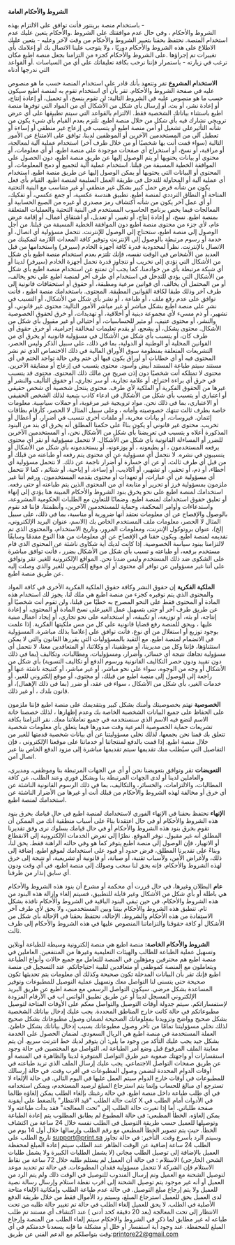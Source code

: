 **الشروط والأحكام العامة**

باستخدام منصة برينتور فأنت توافق على الالتزام بهذه -  
الشروط والأحكام ، وفي حال عدم موافقتك على الشروط 
.والأحكام يتعين عليك عدم استخدام المنصة.
نحتفظ بحقنا بتغيير الشروط والأحكام من وقت لآخر وعليه -
يتعين عليك الاطلاع على هذه الشروط والأحكام دوريًا ، ولا 
يتوجب علينا الاتصال بك أو إعلامك بأي تغييرات تم إجراؤها 
.على الشروط والأحكام
كجزء من التزامنا بجعل منصة اطبع مكان ترغب في زيارته -
باستمرار فإننا نرحب بكافة تعليقاتك على أي من السياسات 
.أو القواعد التي ندرجها أدناه

**الاستخدام المشروع**
تقر وتتعهد بأنك قادر على استخدام المنصة حسب ما هو 
منصوص عليه في صفحة الشروط والأحكام.
تقر بأن أي استخدام تقوم به لمنصة اطبع سيكون حسب ما 
هو منصوص عليه في الشروط التالية:
لن تقوم بنسخ، أو تحميل، أو إعادة إنتاج، أو إعادة نشر، أو 
بث، أو إرسال بأي شكل من الأشكال أي من المواد التي 
توفرها منصة اطبع باستثناء بياناتك الشخصية فقط.
الالتزام بالقواعد التي سيتم تطبيقها على أي عرض 
ترويجي تشارك فيه بأي شكل من خلال منصة اطبع.
تلتزم بعدم القيام بأي شيء يكون من شأنه التأثيرعلى 
تشغيل أو أمن منصة اطبع أو يتسبب في إزعاج غير منطقي 
أو إساءة أو تعطيل آلي من المستخدمين الآخرين أو 
الموظفين لدينا.
توافق على الامتناع عن الأمور التالية (سواء قمت أنت بها 
شخصيًا أو من خلال طرف آخر)
استخدام عملية آلية لمعالجة، أو مراقبة، أو نسخ، أو 
استخراج أي صفحات موجودة على منصة اطبع، أو أي 
معلومات، أو محتوى أو بيانات يحتويها أو يتم الوصول إليها 
عن طريق منصة اطبع، دون الحصول على الموافقة الخطية 
المسبقة من قبلنا.
استخدام عملية آلية لتجميع أو دمج المعلومات، أو المحتوى 
أو البيانات التي يحتويها أو يمكن الوصول إليها عن طريق 
منصة اطبع.
استخدام أي عملية آلية أو المحاولة للتدخل في طريقة 
العمل السليمة لمنصة اطبع.
القيام بأي فعل يكون من شأنه فرض حمل كبير بشكل غير 
منطقي أو غير متناسب مع البنية التحتية المتاحة أو النطاق 
الترددي لمنصة اطبع.
تطبيق هندسة عكسية، أو جمع عكسي، أو تفكيك، أو أي 
عمل آخر يكون من شأنه اكتشاف رمز مصدري أو غيره من 
الصيغ الحسابية أو المعالجات فيما يخص برنامج الحاسوب 
المستخدم في البنية التحتية والعمليات المتعلقة بمنصة 
اطبع.
نسخ، أو إعادة إنتاج، أو تغيير، أو تعديل، أو اشتقاق أعمال، 
أو إقامة عرض عام، لأي جزء من محتوى منصة اطبع دون 
الموافقة الخطية المسبقة من قبلنا.
من أجل الوصول إلى منصة اطبع، ستحتاج إلى الوصول 
للإنترنت. تتحمل مسؤولية أي اتصال، أو خدمة أو رسوم 
مرتبطة بالوصول إلى الإنترنت وتوفير كافة المعدات اللازمة 
لتمكينك من الاتصال بالإنترنت.
نظراً لمحدودية قدرة كافة أجهزة الخادم (سيرفر) 
واستخدامها من قبل العديد من الأشخاص في الوقت 
نفسه، فإنك تلتزم بعدم استخدام منصة اطبع بأي شكل من 
الأشكال التي تؤدي إلى تخريب أو تتجاوز قدرة تحمل أجهزة 
الخادم (سيرفر) لدينا أو أي شبكة مرتبطة بأي من خوادمنا، 
كما يجب أن تمتنع عن استخدام منصة اطبع بأي شكل من 
الأشكال التي يؤدي للتدخل في استخدام أي طرف آخر 
لمنصة اطبع على نحو يخالف، أو من المحتمل أن يخالف، أي 
قوانين مرعية ومطبقة، أو حقوق أو استحقاقات قانونية 
إلى طرف آخر وذلك طبقا لكافة القوانين المطبقة.
المحتوى.
باستخدامك منصة اطبع ، فأنت توافق على عدم رفع ملف ، 
أو طباعة ، أو نشر بأي شكل من الأشكال، أو التسبب في 
نشر على منصة اطبع بشكل مباشر أو غير مباشر الأمور 
التالية:
محتوى غير قانوني، أو تشهير، أو ذم مسيء لأي مجموعة 
دينية أو أخلاقية، أو تهديدات، أو خرق لحقوق الخصوصية 
والنشر، أو محتوى عنيف، أو مثير للحساسيات، أو احتيالي أو 
غير مقبول بأي شكل من الأشكال.
محتوى يشكل، أو يشجع، أو يقدم تعليمات لمخالفة 
إجرامية، أو خرق حقوق أي طرف كان، أو يتسبب بأي شكل 
من الأشكال في مسؤولية قانونية أو يخرق أي من القوانين 
المحلية أو الوطنية أو الدولية، بما في ذلك، على سبيل 
الذكر وليس الحصر، التشريعات المتعلقة بمنظومة سوق 
الأوراق المالية في ذلك الاختصاص الذي تم نشر المحتوى 
فيه أو أي خطابات أو أوراق يكون فيها أي ختم وفي حالة 
تواجد الختم في أي مستند سيتم طباعة المستند أبيض 
وأسود.
محتوى يتسبب في إزعاج أو مضايقة الآخرين.
محتوى لا تمتلكه أنت شخصيًا دون إذن صريح من مالك ذلك 
المحتوى.
محتوى قد يتسبب في خرق أي براءة اختراع، أو علامة 
تجارية، أو سر تجاري، أو حقوق التأليف والنشر أو غيرها من 
الحقوق الفكرية أو الملكية لأي طرف.
محتوى ينتحل شخصية أي شخص حقيقي أو اعتباري أو 
يتسبب بأي شكل من الأشكال في ادعاء كاذب بتبعية لذلك 
الشخص الحقيقي أو الاعتباري، بما في ذلك نحن.
مواد ترويجية غير مرغوبة، أو حملات سياسية.
معلومات خاصة بطرف ثالث تنتهك خصوصيته وأمانه ، 
وعلى سبيل المثال لا الحصر، كأرقام بطاقات إئتمان.
فيروسات، أو بيانات مخربة، أو ملفات أخرى تتسبب في 
أضرار، أو أعطال أو تخريب.
محتوى غير قانوني أو يكون بناءً على حكمنا المطلق أنه 
يخرق أي بند من البنود المذكورة أعلاه و يتسبب في 
تعريضنا بأي شكل من الأشكال نحن، أو المستخدمين 
الآخرين للضرر أو المساءلة القانونية بأي شكل من الأشكال.
لا نتحمل مسؤولية أو نقر أي محتوى يرفعه المستخدمون ، 
أو يطبعونه ، أو يوزعونه، أو يستخدمونه بأي شكل من 
الأشكال أو يتسببون في نشره.
لا نتحمل أي مسؤولية عن أي محتوى يتم رفعه أو طباعته 
من قبلك أو من قبل أي طرف ثالث، أو عن أي خسارة أو 
أضرار ناجمة عن ذلك.
لا نتحمل مسؤولية أي أخطاء، أو ذم، أو تحقير، أو تشهير، 
أو أكاذيب، أو إساءة، أو إباحية، أو شتائم ، كما لا نتحمل أي 
مسؤولية عن أي عبارات، أو تعهدات أو محتوى يقدمه 
المستخدمون. ورغم أننا غير ملزمون بمسؤولية فرز أو تحرير 
أو متابعة أي من المحتوى الذين يتم طباعته أو حتى رفعه.
استخدامك لمنصة اطبع على نحو يخرق بنود الشروط 
والأحكام المبينة هنا يؤدي إلى إنهاء أو تعليق حقوق 
استخدامك لمنصة اطبع. وضمانًا للتعاون مع الطلبات 
الحكومية المشروعة، واستدعاءات وأوامر المحكمة، وحماية 
للمستخدمين الآخرين، وأنظمتنا، فإننا قد نقوم بالوصول 
والإفصاح عن أي معلومات نعتقد أنها ضرورية أو مناسبة، 
بما في ذلك، على سبيل المثال لا الحصر، معلومات ملف 
المستخدم الخاص بك (الاسم، عنوان البريد الإلكتروني، إلخ)، 
عنوان بروتوكول الإنترنت، ومعلومات المرور، وتاريخ 
الاستخدام، والمحتوى الذي تم تقديمه لمنصة اطبع. ويكون 
حقنا في الإفصاح عن أي معلومات من هذا النوع مقدمًا 
وسابقًا لالتزامنا ببنود سياسة الخصوصية.
إذا كانت لديك أية شكاوى ناشئة عن المحتوى الذي قام 
مستخدم برفعه، أو طباعته و تسبب بأي شكل من الأشكال 
بضرر ، فأنت توافق مباشرة على الشكوى ضد ذلك 
المستخدم وليس ضدنا نحن.
المواقع الإلكترونية للغير.
تقر وتوافق على أننا غير مسؤولين عن توافر أي محتوى أو 
أي موقع إلكتروني للغير والذي وصلت إليه عن طريق منصة 
اطبع.

**الملكية الفكرية**
إن حقوق النشر وكافة حقوق الملكية الفكرية الأخرى في 
كافة المواد والمحتوى الذي يتم توفيره كجزء من منصة 
اطبع هي ملك لنا، يجوز لك استخدام هذه المادة أو 
المحتوى فقط على النحو المصرح به خطيًا من قبلنا، ولن 
تقوم أنت شخصيًا أو عن طريق طرف آخر أو حتى بتسهيل 
عمل الغيرعلى نسخ المادة أو المحتوى، أو إعادة إنتاجه، أو 
بثه، أو توزيعه، أو تكييفه، أو استخدامه على نحو تجاري، أو 
إيجاد أعمال مبنية عليها ، ويحق للمنصة رفع قضايا قانونية 
على كل من مس ملكيتها الفكرية.
إذا علمت بوجود توزيع أو استغلال من أي نوع، فأنت توافق 
على إعلامنا بذلك مباشرة.
المسؤولية في الانضمام لمنصة اطبع.
مع التقيد بالمسؤوليات التي يقررها القانون والتي لا يمكن 
استثناؤها، فإننا وكل من مديرينا، أو موظفينا، أو وكلائنا، 
أو المتعاقدين معنا، لا نتحمل أي مسؤولية تجاهك نتيجة 
أي خسائر، وأضرار، ومسؤوليات، ومطالبات، وتكاليف (بما 
في ذلك دون تقييد ودون حصر التكاليف القانونية ورسوم 
الدفع أو تكاليف التسوية) بأي شكل من الأشكال أو وجه 
من الوجوه، سواء على نحو مباشر، أو غير مباشر، أو كنتيجة 
ناشئة عنها أو راجعة إلى الوصول إلى منصة اطبع من 
قبلك، أو محتوى، أو موقع إلكتروني للغير، أو خدمات الغير، 
بأي شكل من الأشكال ، سواء في عقد، أو ضرر (بما في 
ذلك الإهمال)، أو قانون بلدك ، أو غير ذلك.

**الخصوصية**
نهتم بخصوصيتك وأمنك بشكل كبير وبتقديمك على منصة 
اطبع فإننا ملزمون على الحفاظ على جميع البيانات 
الشخصية الخاصة بك وعدم إظهارها ، لذلك خصصنا خانة 
الاسم لتضع فيه الاسم الذي سنستخدمه في جميع 
تعاملاتنا معك.
نقر التزامنا بكافة تشريعات حماية الخصوصية المرعية وقت 
صدورها فيما يتعلق بأي معلومات شخصية تتعلق بك قمنا 
نحن بجمعها، لذلك نخلي مسؤوليتنا عن أي بيانات شخصية 
قدمتها للغير من خلال منصة اطبع.
إذا قمت بالدفع لمنتجاتنا أو خدماتنا على موقعنا 
الإلكتروني ، فإن التفاصيل التي سيُطلب منك تقديمها 
سيتم تقديمها مباشرة إلى مزود الدفع الخاص بنا عبر 
اتصال آمن.

**التعويضات**
تقر وتوافق بتعويضنا نحن أو أي من الجهات المرتبطة بنا 
وموظفي، ومديري، والعاملين لدينا أو لدى الجهات 
المرتبطة بنا وبشكل فوري وعند الطلب، عن كافة 
المطالبات، والالتزامات، والخسائر، والتكاليف، بما في ذلك 
الرسوم القانونية الناشئة عن أي خرق أو مخالفة لهذه 
الشروط والأحكام من قبلك أنت أو غيرها من الأضرار الناشئة 
عن استخدامك لمنصة اطبع.

**الإنهاء**
نحتفظ بحقنا في الإنهاء الفوري لاستخدامك لمنصة اطبع 
في حال قيامك بخرق بنود هذه الشروط والأحكام أو في 
حال اعتقدنا بناءً على أسباب منطقية أنك من الممكن أن 
تقوم بخرق بنود هذه الشروط والأحكام أو في حال قيامك 
بسلوك نرى وفق تقديرنا المطلق أنه غير مقبول.
توفر الموقع.
نظرًا إلى تعرض الخدمات الإلكترونية إلى الانقطاع أو 
الانهيار، فإن الوصول إلى منصة اطبع يتوفر كما هو وفي 
حالته الراهنة فقط.
يحق لنا، وبناءً على تقديرنا المطلق، فرض حدود أو قيود 
على استخدامك لموقع اطبع. إضافة إلى ذلك، ولأغراض 
الأمن، ولأسباب تقنية، أو صيانة، أو قانونية أو تشريعية، أو 
نتيجة إلى خرق لهذه الشروط والأحكام، فإنه يحق لنا سحب 
وصولك إلى منصة اطبع، في أي وقت ودون أي سابق إنذار 
من طرفنا.

**عام**
البطلان وغيرها، في حال قررت أي محكمة أو مشرع أن بنود 
هذه الشروط والأحكام هي باطلة أو بأي شكل من 
الأشكال وغير قابلة للتطبيق، فسيتم إلغاء وإزالة هذه 
البنود من هذه الشروط والأحكام، في حين تبقى البنود 
الباقية في الشروط والأحكام نافذة بشكل تام.
تنطبق هذه الشروط والأحكام بيننا وبين المستخدمين، ولا 
يحق لأي طرف آخر الاستفادة من هذه الأحكام والشروط.
الإحالة، نحتفظ بحقنا في الإحالة بأي شكل من الأشكال أو 
كافة حقوقنا والتزاماتنا المنصوص عليها في هذه الشروط 
والأحكام إلى طرف ثالث.

**الشروط والأحكام الخاصة:**
منصة اطبع هي منصة إلكترونية وسيطة للطباعة أونلاين 
وتسهيل عملية الطباعة للطالب والهيئات التعليمية وغيرها 
من المنتفعين.
العاملين في منصة اطبع هم محترفين ومؤهلين في 
المنصة للتعامل مع جميع حالات وأنواع الطباعة ويتعاملون 
مع المنصة كموظفي أو متعاقدين لتلبية احتياجاتكم.
عند التسجيل في منصة اطبع فإنك تقر بأن البيانات المدخلة 
تكون صحيحة وكذلك أي معلومات يتم تحديثها تكون 
صحيحة حتى يتسنى لنا التواصل معك وتسهيل عملية 
التوصيل للمطبوعات وتوفير المساعدة بشكل مرضي.
سيكون التواصل الرسمي مع منصة اطبع عن طريق البريد 
الإلكتروني المسجل لدينا أو عن طريق تطبيق الواتس اب 
في الأرقام المزودة لإستفساراتكم.
سيتم جدولة أوقات التوصيل والتواصل معكم على الأوقات 
المتاحة لتوصيل مطبوعاتكم في حالة كانت خارج المناطق 
المحددة.
يجب عليك إدخال بياناتك الشخصية بشكل صحيح وواضح 
وتزويدنا بمعلوماتك الصحيحة لضمان وصول مطبوعاتك 
بشكل صحيح لذلك نخلي مسؤوليتنا تمامًا من تأخر وصول 
مطبوعاتك بسبب إدخال بياناتك بشكل خاطئ.
العملة المستخدمة في منصة اطبع هي الريال السعودي.
لضمان الحصول على الخدمة بشكل جيد يجب عليك التأكد 
من وجود ما يلي:
أن يتوفر لديك خط انترنت سريع.
أن يتم معاينة الملف المرفوع قبل وضع أمر الطباعة له.
التواصل مع المختصين في حالة وجود استفسارات أو 
واجهتك صعوبة عبر طرق التواصل المتوفرة لدينا والظاهرة 
في المنصة أو عن طريق صفحات التواصل الاجتماعي.
يجب عليك إرسال الملف الذي تريد طباعته في أوقات 
الدوام المحددة لتضمن وصول المطبوعات في أقرب وقت.
في حالة إرسالك للمطبوعات في أوقات خارج الدوام سيتم 
العمل عليها في اليوم التالي.
في حالة الإلغاء لا تسترجع أي مبالغ للحساب وإنما يتم 
استرجاع المبلغ لرصيد المستخدم، ويمكن استخدامه في أي 
طلب طباعة داخل منصة اطبع.
في حالة رغبتك بإلغاء الطلب يمكن إلغاؤه طالما كانت حالة 
الطلب "قيد الانتظار" بالضغط على أيقونة X في الأدوات 
أمام الطلب في صفحة طلباتي. أما إذا تغيرت حالة الطلب 
إلى "تحت المعالجة" فقد بدأت طباعته ولا يمكن إلغاؤه.
الخطأ المطبعي: في حالة المطبوع لم يطابق المطلوب يتم 
إعادة الطباعة وتوصيلها للعميل حسب طريقة التوصيل في 
الطلب نفسه خلال 24 ساعة من اكتشاف الخطأ. حيث يتم 
تصوير الخطأ المطبعي مع رقم الطلب وإرسالها خلال أول 
14 يوم من تاريخ الطلب على support@print.sa وسيتم الرد 
بأسرع وقت.
التأخير: في حالة تجاوز الطلب 24 ساعة إضافية عن الوقت 
الظاهر عند الطلب سيتم إعادة المبلغ لمحفظة العميل 
بالإضافة إلى توصيل الطلب مجاني (لا يشمل الطلبات 
الكبيرة ولا يشمل طلبات الشحن الخارجي)
الاستلام : في حالة أن العميل لم يستلم طلبه خلال 72 
ساعة من نقاط الاستلام فإن الشركة لا تتحمل مسؤولية 
فقدان المطبوعات.
في حالة تم تحديد موعد لتوصيل الشحنة مع العميل وتم 
إرسال المندوب للتوصيل في الوقت ذلك ولم يتم الرد من 
العميل أو أنه غير موجود يتم توصيل الشحنة إلى أقرب 
نقطة استلام وإرسال رسالة نصية للعميل ولا يتم إرجاع 
مبلغ التوصيل.
في حالة عدم طباعة الطلب وإمكانية الإلغاء متاحة لدى 
العميل يحق للعميل استرجاع المبلغ، وسيتم رد الأموال 
فقط من خلال طريقة الدفع الأصلية في الطلب.
لا يحق للعميل إلغاء الطلب في حالة تم تغيير حالة طلبه 
من تحت الانتظار إلى تحت المعالجة (بعد 20 دقيقة كحد 
أدنى )
عند اكتشاف أي مستند تم طلب طباعه له غير مطابق لما 
ذكر في الشروط والاحكام سيتم إلغاء الطلب من المنصة 
وإرجاع المبلغ للمحفظة.
عند وجود أية استفسار أو خلل أو مشكلة ما فإنه يسعدنا 
خدمتكم في أي وقت بتواصلكم مع الدعم الفني عن 
طريق:printore22@gmail.com
